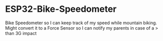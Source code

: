 # ESP32-Bike-Speedometer
Bike Speedometer so I can keep track of my speed while mountain biking. Might convert it to a Force Sensor so I can notify my parents in case of a > than 3G impact
